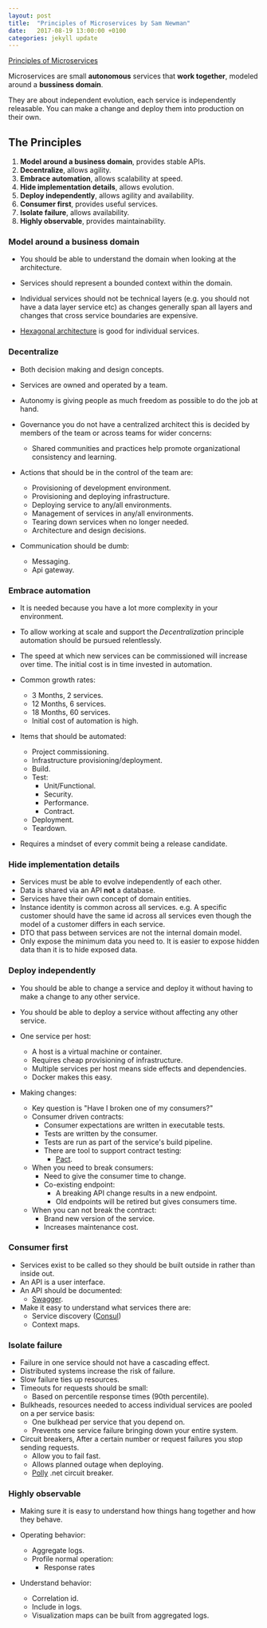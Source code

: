 ```yaml
---
layout: post
title:  "Principles of Microservices by Sam Newman"
date:   2017-08-19 13:00:00 +0100
categories: jekyll update
---
```


[Principles of Microservices](https://www.youtube.com/watch?v=PFQnNFe27kU)

Microservices are small **autonomous** services that **work together**, modeled around a **bussiness domain**.

They are about independent evolution, each service is independently releasable.  You can make a change and deploy them into production on their own.

## The Principles

1. **Model around a business domain**, provides stable APIs.
2. **Decentralize**, allows agility.
3. **Embrace automation**, allows scalability at speed.
4. **Hide implementation details**, allows evolution.
5. **Deploy independently**, allows agility and availability.
6. **Consumer first**, provides useful services.
7. **Isolate failure**, allows availability.
8. **Highly observable**, provides maintainability.


### Model around a business domain

* You should be able to understand the domain when looking at the architecture.

* Services should represent a bounded context within the domain.

* Individual services should not be technical layers (e.g. you should not have a data layer service etc) as changes generally span all layers and changes that cross service boundaries are expensive.

* [Hexagonal architecture](http://alistair.cockburn.us/Hexagonal+architecture) is good for individual services.


### Decentralize

* Both decision making and design concepts.

* Services are owned and operated by a team.

* Autonomy is giving people as much freedom as possible to do the job at hand.

* Governance you do not have a centralized architect this is decided by members of the team or across teams for wider concerns:
  * Shared communities and practices help promote organizational consistency and learning.

* Actions that should be in the control of the team are:
  * Provisioning of development environment.
  * Provisioning and deploying infrastructure.
  * Deploying service to any/all environments.
  * Management of services in any/all environments.
  * Tearing down services when no longer needed.
  * Architecture and design decisions.

* Communication should be dumb:
  * Messaging.
  * Api gateway.


### Embrace automation

* It is needed because you have a lot more complexity in your environment.

* To allow working at scale and support the *Decentralization* principle automation should be pursued relentlessly.

* The speed at which new services can be commissioned will increase over time.  The initial cost is in time invested in automation.

* Common growth rates:
  *  3 Months, 2 services.
  * 12 Months, 6 services.
  * 18 Months, 60 services.
  * Initial cost of automation is high.

* Items that should be automated:
  * Project commissioning.
  * Infrastructure provisioning/deployment.
  * Build.
  * Test:
    * Unit/Functional.
    * Security.
    * Performance.
    * Contract.
  * Deployment.
  * Teardown.

* Requires a mindset of every commit being a release candidate.


### Hide implementation details
* Services must be able to evolve independently of each other.
* Data is shared via an API **not** a database.
* Services have their own concept of domain entities.
* Instance identity is common across all services.  e.g. A specific customer should have the same id across all services even though the model of a customer differs in each service.
* DTO that pass between services are not the internal domain model.
* Only expose the minimum data you need to.  It is easier to expose hidden data than it is to hide exposed data.


### Deploy independently

* You should be able to change a service and deploy it without having to make a change to any other service.

* You should be able to deploy a service without affecting any other service.

* One service per host:
  * A host is a virtual machine or container.
  * Requires cheap provisioning of infrastructure.
  * Multiple services per host means side effects and dependencies.
  * Docker makes this easy.

* Making changes:
  * Key question is "Have I broken one of my consumers?"
  * Consumer driven contracts:
    * Consumer expectations are written in executable tests.
    * Tests are written by the consumer.
    * Tests are run as part of the service's build pipeline.
    * There are tool to support contract testing:
        * [Pact](https://docs.pact.io/).
  * When you need to break consumers:
    * Need to give the consumer time to change.
    * Co-existing endpoint:
      * A breaking API change results in a new endpoint.
      * Old endpoints will be retired but gives consumers time.
  * When you can not break the contract:
    * Brand new version of the service.
    * Increases maintenance cost.


### Consumer first

* Services exist to be called so they should be built outside in rather than inside out.
* An API is a user interface.
* An API should be documented:
  * [Swagger](https://swagger.io/).
* Make it easy to understand what services there are:
  * Service discovery ([Consul](https://www.consul.io/))
  * Context maps.


### Isolate failure

* Failure in one service should not have a cascading effect.
* Distributed systems increase the risk of failure.
* Slow failure ties up resources.
* Timeouts for requests should be small:
  * Based on percentile response times (90th percentile).
* Bulkheads, resources needed to access individual services are pooled on a per service basis:
  * One bulkhead per service that you depend on.
  * Prevents one service failure bringing down your entire system.
* Circuit breakers, After a certain number or request failures you stop sending requests.
    * Allow you to fail fast.
    * Allows planned outage when deploying.
    * [Polly](https://github.com/App-vNext/Polly) .net circuit breaker.


### Highly observable

* Making sure it is easy to understand how things hang together and how they behave.

* Operating behavior:
  * Aggregate logs.
  * Profile normal operation:
    * Response rates

* Understand behavior:
  * Correlation id.
  * Include in logs.
  * Visualization maps can be built from aggregated logs.
